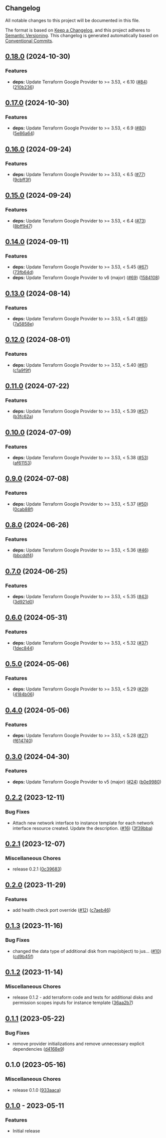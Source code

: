 ## Changelog

All notable changes to this project will be documented in this file.

The format is based on
[Keep a Changelog](https://keepachangelog.com/en/1.0.0/),
and this project adheres to
[Semantic Versioning](https://semver.org/spec/v2.0.0.html).
This changelog is generated automatically based on [Conventional Commits](https://www.conventionalcommits.org/en/v1.0.0/).

## [0.18.0](https://github.com/GoogleCloudPlatform/terraform-google-out-of-band-security/compare/v0.17.0...v0.18.0) (2024-10-30)


### Features

* **deps:** Update Terraform Google Provider to &gt;= 3.53, &lt; 6.10 ([#84](https://github.com/GoogleCloudPlatform/terraform-google-out-of-band-security/issues/84)) ([210b236](https://github.com/GoogleCloudPlatform/terraform-google-out-of-band-security/commit/210b236242f0d4cfbaa9fa9816c35d5e2d5da3a6))

## [0.17.0](https://github.com/GoogleCloudPlatform/terraform-google-out-of-band-security/compare/v0.16.0...v0.17.0) (2024-10-30)


### Features

* **deps:** Update Terraform Google Provider to &gt;= 3.53, &lt; 6.9 ([#80](https://github.com/GoogleCloudPlatform/terraform-google-out-of-band-security/issues/80)) ([5e86a64](https://github.com/GoogleCloudPlatform/terraform-google-out-of-band-security/commit/5e86a64c68a8cb94176ecffd7a59b33f9bf7b26f))

## [0.16.0](https://github.com/GoogleCloudPlatform/terraform-google-out-of-band-security/compare/v0.15.0...v0.16.0) (2024-09-24)


### Features

* **deps:** Update Terraform Google Provider to &gt;= 3.53, &lt; 6.5 ([#77](https://github.com/GoogleCloudPlatform/terraform-google-out-of-band-security/issues/77)) ([9cbff3f](https://github.com/GoogleCloudPlatform/terraform-google-out-of-band-security/commit/9cbff3fad2bfde00c193cf8c00c8fdab5cebcfd7))

## [0.15.0](https://github.com/GoogleCloudPlatform/terraform-google-out-of-band-security/compare/v0.14.0...v0.15.0) (2024-09-24)


### Features

* **deps:** Update Terraform Google Provider to &gt;= 3.53, &lt; 6.4 ([#73](https://github.com/GoogleCloudPlatform/terraform-google-out-of-band-security/issues/73)) ([8bff947](https://github.com/GoogleCloudPlatform/terraform-google-out-of-band-security/commit/8bff947d83a907dacaa321031445aa05755c4dca))

## [0.14.0](https://github.com/GoogleCloudPlatform/terraform-google-out-of-band-security/compare/v0.13.0...v0.14.0) (2024-09-11)


### Features

* **deps:** Update Terraform Google Provider to &gt;= 3.53, &lt; 5.45 ([#67](https://github.com/GoogleCloudPlatform/terraform-google-out-of-band-security/issues/67)) ([73fb64d](https://github.com/GoogleCloudPlatform/terraform-google-out-of-band-security/commit/73fb64db45d9688337bba7b8792c65899f9d60df))
* **deps:** Update Terraform Google Provider to v6 (major) ([#69](https://github.com/GoogleCloudPlatform/terraform-google-out-of-band-security/issues/69)) ([1584108](https://github.com/GoogleCloudPlatform/terraform-google-out-of-band-security/commit/1584108141e97aa34c3a7c43ac92636f3391ae1f))

## [0.13.0](https://github.com/GoogleCloudPlatform/terraform-google-out-of-band-security/compare/v0.12.0...v0.13.0) (2024-08-14)


### Features

* **deps:** Update Terraform Google Provider to &gt;= 3.53, &lt; 5.41 ([#65](https://github.com/GoogleCloudPlatform/terraform-google-out-of-band-security/issues/65)) ([7a5858e](https://github.com/GoogleCloudPlatform/terraform-google-out-of-band-security/commit/7a5858e891ecce4384389635d899de444931fda0))

## [0.12.0](https://github.com/GoogleCloudPlatform/terraform-google-out-of-band-security/compare/v0.11.0...v0.12.0) (2024-08-01)


### Features

* **deps:** Update Terraform Google Provider to &gt;= 3.53, &lt; 5.40 ([#61](https://github.com/GoogleCloudPlatform/terraform-google-out-of-band-security/issues/61)) ([c1a9f9f](https://github.com/GoogleCloudPlatform/terraform-google-out-of-band-security/commit/c1a9f9f6ad85c5ab14be130c05d8fb6d2b5028cc))

## [0.11.0](https://github.com/GoogleCloudPlatform/terraform-google-out-of-band-security/compare/v0.10.0...v0.11.0) (2024-07-22)


### Features

* **deps:** Update Terraform Google Provider to &gt;= 3.53, &lt; 5.39 ([#57](https://github.com/GoogleCloudPlatform/terraform-google-out-of-band-security/issues/57)) ([b3fc62a](https://github.com/GoogleCloudPlatform/terraform-google-out-of-band-security/commit/b3fc62a767251cde2ce44ed294e545104fe8ed6b))

## [0.10.0](https://github.com/GoogleCloudPlatform/terraform-google-out-of-band-security/compare/v0.9.0...v0.10.0) (2024-07-09)


### Features

* **deps:** Update Terraform Google Provider to &gt;= 3.53, &lt; 5.38 ([#53](https://github.com/GoogleCloudPlatform/terraform-google-out-of-band-security/issues/53)) ([af61153](https://github.com/GoogleCloudPlatform/terraform-google-out-of-band-security/commit/af611530a599d5c2698f1bfde49672a61f3b1d2e))

## [0.9.0](https://github.com/GoogleCloudPlatform/terraform-google-out-of-band-security/compare/v0.8.0...v0.9.0) (2024-07-08)


### Features

* **deps:** Update Terraform Google Provider to &gt;= 3.53, &lt; 5.37 ([#50](https://github.com/GoogleCloudPlatform/terraform-google-out-of-band-security/issues/50)) ([0cab88f](https://github.com/GoogleCloudPlatform/terraform-google-out-of-band-security/commit/0cab88f4192d9c7f2a05e89475cc8bbd91b1535d))

## [0.8.0](https://github.com/GoogleCloudPlatform/terraform-google-out-of-band-security/compare/v0.7.0...v0.8.0) (2024-06-26)


### Features

* **deps:** Update Terraform Google Provider to &gt;= 3.53, &lt; 5.36 ([#46](https://github.com/GoogleCloudPlatform/terraform-google-out-of-band-security/issues/46)) ([bbcddf4](https://github.com/GoogleCloudPlatform/terraform-google-out-of-band-security/commit/bbcddf41544e8eceedede8be0c541873837e61b9))

## [0.7.0](https://github.com/GoogleCloudPlatform/terraform-google-out-of-band-security/compare/v0.6.0...v0.7.0) (2024-06-25)


### Features

* **deps:** Update Terraform Google Provider to &gt;= 3.53, &lt; 5.35 ([#43](https://github.com/GoogleCloudPlatform/terraform-google-out-of-band-security/issues/43)) ([3d921d0](https://github.com/GoogleCloudPlatform/terraform-google-out-of-band-security/commit/3d921d0e17c78358abc7ce4c5f7778d56f6f2920))

## [0.6.0](https://github.com/GoogleCloudPlatform/terraform-google-out-of-band-security/compare/v0.5.0...v0.6.0) (2024-05-31)


### Features

* **deps:** Update Terraform Google Provider to &gt;= 3.53, &lt; 5.32 ([#37](https://github.com/GoogleCloudPlatform/terraform-google-out-of-band-security/issues/37)) ([1dec844](https://github.com/GoogleCloudPlatform/terraform-google-out-of-band-security/commit/1dec844f9e5ea9cf868d24e56fd9e5ffedd3756d))

## [0.5.0](https://github.com/GoogleCloudPlatform/terraform-google-out-of-band-security/compare/v0.4.0...v0.5.0) (2024-05-06)


### Features

* **deps:** Update Terraform Google Provider to &gt;= 3.53, &lt; 5.29 ([#29](https://github.com/GoogleCloudPlatform/terraform-google-out-of-band-security/issues/29)) ([4184b06](https://github.com/GoogleCloudPlatform/terraform-google-out-of-band-security/commit/4184b062b592cb44cd340d1155f23e2904c36488))

## [0.4.0](https://github.com/GoogleCloudPlatform/terraform-google-out-of-band-security/compare/v0.3.0...v0.4.0) (2024-05-06)


### Features

* **deps:** Update Terraform Google Provider to &gt;= 3.53, &lt; 5.28 ([#27](https://github.com/GoogleCloudPlatform/terraform-google-out-of-band-security/issues/27)) ([f614740](https://github.com/GoogleCloudPlatform/terraform-google-out-of-band-security/commit/f614740e7c99b7bc310c801a336a98859574f446))

## [0.3.0](https://github.com/GoogleCloudPlatform/terraform-google-out-of-band-security/compare/v0.2.2...v0.3.0) (2024-04-30)


### Features

* **deps:** Update Terraform Google Provider to v5 (major) ([#24](https://github.com/GoogleCloudPlatform/terraform-google-out-of-band-security/issues/24)) ([b0e9980](https://github.com/GoogleCloudPlatform/terraform-google-out-of-band-security/commit/b0e99805f768ac85c0679e51a250267ea40ca083))

## [0.2.2](https://github.com/GoogleCloudPlatform/terraform-google-out-of-band-security/compare/v0.2.1...v0.2.2) (2023-12-11)


### Bug Fixes

* Attach new network interface to instance template for each network interface resource created. Update the description. ([#16](https://github.com/GoogleCloudPlatform/terraform-google-out-of-band-security/issues/16)) ([3f39bba](https://github.com/GoogleCloudPlatform/terraform-google-out-of-band-security/commit/3f39bba96404ca831ac25b69d5bb25a5053f5a8b))

## [0.2.1](https://github.com/GoogleCloudPlatform/terraform-google-out-of-band-security/compare/v0.2.0...v0.2.1) (2023-12-07)


### Miscellaneous Chores

* release 0.2.1 ([0c39683](https://github.com/GoogleCloudPlatform/terraform-google-out-of-band-security/commit/0c39683e5c557377b8be6ad56a215233d20acfba))

## [0.2.0](https://github.com/GoogleCloudPlatform/terraform-google-out-of-band-security/compare/v0.1.3...v0.2.0) (2023-11-29)


### Features

* add health check port override ([#12](https://github.com/GoogleCloudPlatform/terraform-google-out-of-band-security/issues/12)) ([c7aeb46](https://github.com/GoogleCloudPlatform/terraform-google-out-of-band-security/commit/c7aeb46717e0e6816f3ef8927bea4eb5a5c9f99b))

## [0.1.3](https://github.com/GoogleCloudPlatform/terraform-google-out-of-band-security/compare/v0.1.2...v0.1.3) (2023-11-16)


### Bug Fixes

* changed the data type of additional disk from map(object) to jus… ([#10](https://github.com/GoogleCloudPlatform/terraform-google-out-of-band-security/issues/10)) ([cd9b45f](https://github.com/GoogleCloudPlatform/terraform-google-out-of-band-security/commit/cd9b45f12235c08680c12fdf03bef8a2d204bac5))

## [0.1.2](https://github.com/GoogleCloudPlatform/terraform-google-out-of-band-security/compare/v0.1.1...v0.1.2) (2023-11-14)


### Miscellaneous Chores

* release 0.1.2 - add terraform code and tests for additional disks and permission scopes inputs for instance template ([36aa2b7](https://github.com/GoogleCloudPlatform/terraform-google-out-of-band-security/commit/36aa2b7c3769c37022f70175dad4787438ab2fc2))

## [0.1.1](https://github.com/GoogleCloudPlatform/terraform-google-out-of-band-security/compare/v0.1.0...v0.1.1) (2023-05-22)


### Bug Fixes

* remove provider initializations and remove unnecessary explicit dependencies ([d4168e9](https://github.com/GoogleCloudPlatform/terraform-google-out-of-band-security/commit/d4168e9e3553d4e248763729699462c1691337cd))

## 0.1.0 (2023-05-16)


### Miscellaneous Chores

* release 0.1.0 ([933aaca](https://github.com/GoogleCloudPlatform/terraform-google-out-of-band-security/commit/933aacac51cc2f4cb8fc55ada88e674484ae1680))

## [0.1.0](https://github.com/terraform-google-modules/terraform-google-out-of-band-security/releases/tag/v0.1.0) - 2023-05-11

### Features

- Initial release

[0.1.0]: https://github.com/terraform-google-modules/terraform-google-out-of-band-security/releases/tag/v0.1.0
